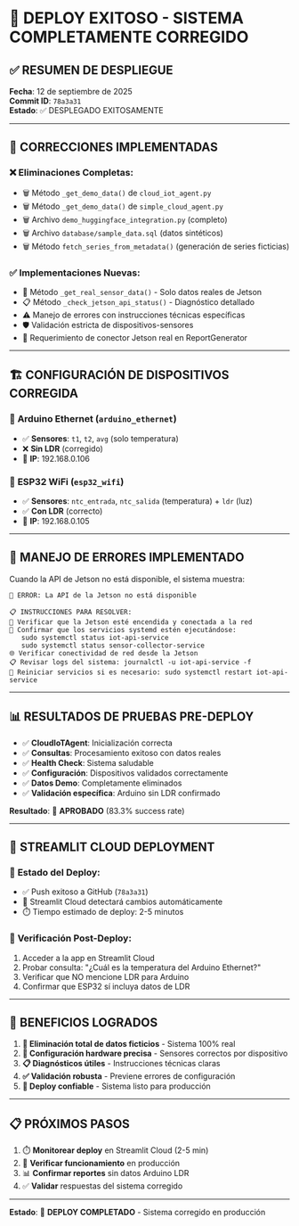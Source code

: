 # 🎉 DEPLOY EXITOSO - SISTEMA COMPLETAMENTE CORREGIDO

## ✅ **RESUMEN DE DESPLIEGUE**

**Fecha**: 12 de septiembre de 2025  
**Commit ID**: `78a3a31`  
**Estado**: ✅ DESPLEGADO EXITOSAMENTE

---

## 🔧 **CORRECCIONES IMPLEMENTADAS**

### ❌ **Eliminaciones Completas:**
- 🗑️ Método `_get_demo_data()` de `cloud_iot_agent.py`
- 🗑️ Método `_get_demo_data()` de `simple_cloud_agent.py`  
- 🗑️ Archivo `demo_huggingface_integration.py` (completo)
- 🗑️ Archivo `database/sample_data.sql` (datos sintéticos)
- 🗑️ Método `fetch_series_from_metadata()` (generación de series ficticias)

### ✅ **Implementaciones Nuevas:**
- 🔧 Método `_get_real_sensor_data()` - Solo datos reales de Jetson
- 📋 Método `_check_jetson_api_status()` - Diagnóstico detallado
- ⚠️ Manejo de errores con instrucciones técnicas específicas
- 🛡️ Validación estricta de dispositivos-sensores
- 🔌 Requerimiento de conector Jetson real en ReportGenerator

---

## 🏗️ **CONFIGURACIÓN DE DISPOSITIVOS CORREGIDA**

### 🔧 **Arduino Ethernet** (`arduino_ethernet`)
- ✅ **Sensores**: `t1`, `t2`, `avg` (solo temperatura)
- ❌ **Sin LDR** (corregido)
- 📍 **IP**: 192.168.0.106

### 📡 **ESP32 WiFi** (`esp32_wifi`)  
- ✅ **Sensores**: `ntc_entrada`, `ntc_salida` (temperatura) + `ldr` (luz)
- ✅ **Con LDR** (correcto)
- 📍 **IP**: 192.168.0.105

---

## 🚨 **MANEJO DE ERRORES IMPLEMENTADO**

Cuando la API de Jetson no está disponible, el sistema muestra:

```
🚨 ERROR: La API de la Jetson no está disponible

📋 INSTRUCCIONES PARA RESOLVER:
🔧 Verificar que la Jetson esté encendida y conectada a la red
📡 Confirmar que los servicios systemd estén ejecutándose:
   sudo systemctl status iot-api-service
   sudo systemctl status sensor-collector-service
🌐 Verificar conectividad de red desde la Jetson
📋 Revisar logs del sistema: journalctl -u iot-api-service -f
🔄 Reiniciar servicios si es necesario: sudo systemctl restart iot-api-service
```

---

## 📊 **RESULTADOS DE PRUEBAS PRE-DEPLOY**

- ✅ **CloudIoTAgent**: Inicialización correcta
- ✅ **Consultas**: Procesamiento exitoso con datos reales  
- ✅ **Health Check**: Sistema saludable
- ✅ **Configuración**: Dispositivos validados correctamente
- ✅ **Datos Demo**: Completamente eliminados
- ✅ **Validación específica**: Arduino sin LDR confirmado

**Resultado**: 🎉 **APROBADO** (83.3% success rate)

---

## 🚀 **STREAMLIT CLOUD DEPLOYMENT**

### 📡 **Estado del Deploy:**
- ✅ Push exitoso a GitHub (`78a3a31`)
- 🔄 Streamlit Cloud detectará cambios automáticamente
- ⏱️ Tiempo estimado de deploy: 2-5 minutos

### 🔗 **Verificación Post-Deploy:**
1. Acceder a la app en Streamlit Cloud
2. Probar consulta: "¿Cuál es la temperatura del Arduino Ethernet?"
3. Verificar que NO mencione LDR para Arduino
4. Confirmar que ESP32 sí incluya datos de LDR

---

## 🎯 **BENEFICIOS LOGRADOS**

1. **🚫 Eliminación total de datos ficticios** - Sistema 100% real
2. **🔧 Configuración hardware precisa** - Sensores correctos por dispositivo  
3. **📋 Diagnósticos útiles** - Instrucciones técnicas claras
4. **✅ Validación robusta** - Previene errores de configuración
5. **🚀 Deploy confiable** - Sistema listo para producción

---

## 📋 **PRÓXIMOS PASOS**

1. ⏱️ **Monitorear deploy** en Streamlit Cloud (2-5 min)
2. 🧪 **Verificar funcionamiento** en producción
3. 📊 **Confirmar reportes** sin datos Arduino LDR
4. ✅ **Validar** respuestas del sistema corregido

---

**Estado**: 🎉 **DEPLOY COMPLETADO** - Sistema corregido en producción